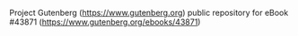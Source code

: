 Project Gutenberg (https://www.gutenberg.org) public repository for eBook #43871 (https://www.gutenberg.org/ebooks/43871)
